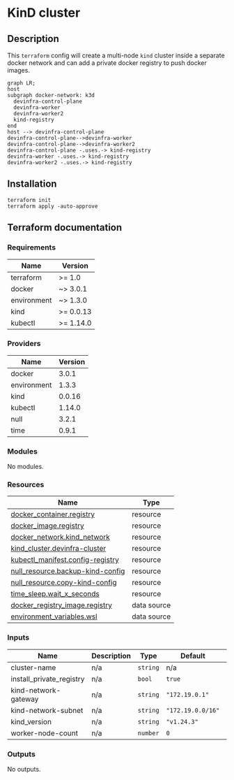 <!-- markdownlint-disable MD033 -->
# KinD cluster

## Description

This `terraform` config will create a multi-node `kind` cluster inside a separate docker network and can add a private docker registry to push docker images.

```mermaid
graph LR;
host
subgraph docker-network: k3d
  devinfra-control-plane
  devinfra-worker
  devinfra-worker2
  kind-registry
end
host --> devinfra-control-plane
devinfra-control-plane-->devinfra-worker
devinfra-control-plane-->devinfra-worker2
devinfra-control-plane -.uses.-> kind-registry
devinfra-worker -.uses.-> kind-registry
devinfra-worker2 -.uses.-> kind-registry
```

## Installation

```shell
terraform init
terraform apply -auto-approve
```

## Terraform documentation
<!-- BEGIN_TF_DOCS -->
### Requirements

| Name | Version |
|------|---------|
| terraform | >= 1.0 |
| docker | ~> 3.0.1 |
| environment | ~> 1.3.0 |
| kind | >= 0.0.13 |
| kubectl | >= 1.14.0 |

### Providers

| Name | Version |
|------|---------|
| docker | 3.0.1 |
| environment | 1.3.3 |
| kind | 0.0.16 |
| kubectl | 1.14.0 |
| null | 3.2.1 |
| time | 0.9.1 |

### Modules

No modules.

### Resources

| Name | Type |
|------|------|
| [docker_container.registry](https://registry.terraform.io/providers/kreuzwerker/docker/latest/docs/resources/container) | resource |
| [docker_image.registry](https://registry.terraform.io/providers/kreuzwerker/docker/latest/docs/resources/image) | resource |
| [docker_network.kind_network](https://registry.terraform.io/providers/kreuzwerker/docker/latest/docs/resources/network) | resource |
| [kind_cluster.devinfra-cluster](https://registry.terraform.io/providers/tehcyx/kind/latest/docs/resources/cluster) | resource |
| [kubectl_manifest.config-registry](https://registry.terraform.io/providers/gavinbunney/kubectl/latest/docs/resources/manifest) | resource |
| [null_resource.backup-kind-config](https://registry.terraform.io/providers/hashicorp/null/latest/docs/resources/resource) | resource |
| [null_resource.copy-kind-config](https://registry.terraform.io/providers/hashicorp/null/latest/docs/resources/resource) | resource |
| [time_sleep.wait_x_seconds](https://registry.terraform.io/providers/hashicorp/time/latest/docs/resources/sleep) | resource |
| [docker_registry_image.registry](https://registry.terraform.io/providers/kreuzwerker/docker/latest/docs/data-sources/registry_image) | data source |
| [environment_variables.wsl](https://registry.terraform.io/providers/EppO/environment/latest/docs/data-sources/variables) | data source |

### Inputs

| Name | Description | Type | Default | Required |
|------|-------------|------|---------|:--------:|
| cluster-name | n/a | `string` | n/a | yes |
| install\_private\_registry | n/a | `bool` | `true` | no |
| kind-network-gateway | n/a | `string` | `"172.19.0.1"` | no |
| kind-network-subnet | n/a | `string` | `"172.19.0.0/16"` | no |
| kind\_version | n/a | `string` | `"v1.24.3"` | no |
| worker-node-count | n/a | `number` | `0` | no |

### Outputs

No outputs.
<!-- END_TF_DOCS -->
